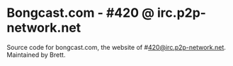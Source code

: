 # Bongcast.com - #420 @ irc.p2p-network.net
Source code for bongcast.com, the website of #420@irc.p2p-network.net.
Maintained by Brett.
